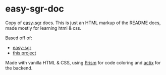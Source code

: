 # easy-sgr-doc

Copy of [easy-sgr] docs. This is just an HTML markup of the README docs,
made mostly for learning html &amp; css.

Based off of:

- [easy-sgr]
- [this project](https://codepen.io/vinay-khatri/pen/bGKdBXx)

Made with vanilla HTML &amp; CSS, using [Prism](https://prismjs.com/) for code coloring and
[actix](https://actix.rs/) for the backend.

[easy-sgr]: https://github.com/4lineclear/easy-sgr/tree/main

